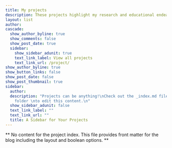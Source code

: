 ```yaml
---
title: My projects
description: These projects highlight my research and educational endeavors
layout: list
author: 
cascade:
  show_author_byline: true
  show_comments: false
  show_post_date: true
  sidebar:
    show_sidebar_adunit: true
    text_link_label: View all projects
    text_link_url: /project/
show_author_byline: true
show_button_links: false
show_post_date: false
show_post_thumbnail: true
sidebar:
  author: 
  description: "Projects can be anything!\nCheck out the _index.md file in the /project
    folder \nto edit this content.\n"
  show_sidebar_adunit: false
  text_link_label: ""
  text_link_url: ""
  title: A Sidebar for Your Projects
---
```


** No content for the project index. This file provides front matter for the blog including the layout and boolean options. **
